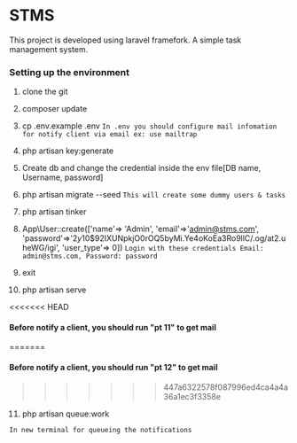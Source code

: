 # STMS
This project is developed using laravel framefork.  A simple task management system.

### Setting up the environment

1.  clone the git
2.  composer update
3.  cp .env.example .env
 ` In .env you should configure mail infomation for notify client via email ex: use mailtrap `
4.  php artisan key:generate
5.  Create db and change the credential inside the env file[DB name, Username, password]    
6.  php artisan migrate --seed
    `This will create some dummy users & tasks`
7.  php artisan tinker
8.  App\User::create(['name'=> 'Admin', 'email'=>'admin@stms.com', 'password'=>'$2y$10$92IXUNpkjO0rOQ5byMi.Ye4oKoEa3Ro9llC/.og/at2.uheWG/igi', 'user_type'=> 0])
    `Login with these credentials Email: admin@stms.com, Password: password` 

9. exit

10. php artisan serve
 
<<<<<<< HEAD
 #### Before notify a client, you should run "pt 11" to get mail
=======
 #### Before notify a client, you should run "pt 12" to get mail
>>>>>>> 447a6322578f087996ed4ca4a4a36a1ec3f3358e

11. php artisan queue:work
   
   `In new terminal for queueing the notifications`
